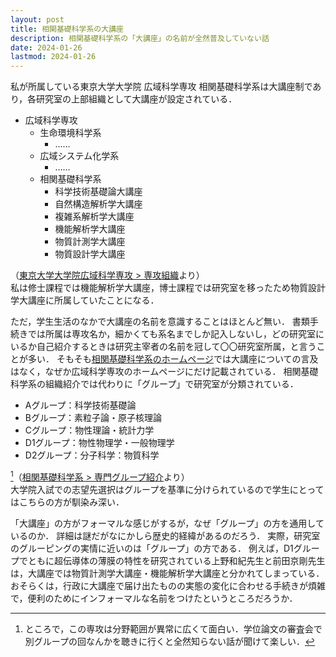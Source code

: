 ```yaml
---
layout: post
title: 相関基礎科学系の大講座
description: 相関基礎科学系の「大講座」の名前が全然普及していない話
date: 2024-01-26
lastmod: 2024-01-26
---
```


私が所属している東京大学大学院 広域科学専攻 相関基礎科学系は大講座制であり，各研究室の上部組織として大講座が設定されている．

* 広域科学専攻
  * 生命環境科学系
    * ……
  * 広域システム化学系
    * ……
  * 相関基礎科学系
    * 科学技術基礎論大講座
    * 自然構造解析学大講座
    * 複雑系解析学大講座
    * 機能解析学大講座
    * 物質計測学大講座
    * 物質設計学大講座

（[東京大学大学院広域科学専攻 > 専攻組織](http://kouiki.c.u-tokyo.ac.jp/org.html)より）  
私は修士課程では機能解析学大講座，博士課程では研究室を移ったため物質設計学大講座に所属していたことになる．

ただ，学生生活のなかで大講座の名前を意識することはほとんど無い．
書類手続きでは所属は専攻名か，細かくても系名までしか記入しないし，どの研究室にいるか自己紹介するときは研究主宰者の名前を冠して〇〇研究室所属，と言うことが多い．
そもそも[相関基礎科学系のホームページ](http://www.dbs.c.u-tokyo.ac.jp/general/groups.html)では大講座についての言及はなく，なぜか広域科学専攻のホームページにだけ記載されている．
相関基礎科学系の組織紹介では代わりに「グループ」で研究室が分類されている．

* Aグループ：科学技術基礎論
* Bグループ：素粒子論・原子核理論
* Cグループ：物性理論・統計力学
* D1グループ：物性物理学・一般物理学
* D2グループ：分子科学：物質科学

[^x]（[相関基礎科学系 > 専門グループ紹介](http://www.dbs.c.u-tokyo.ac.jp/general/groups.html)より）  
大学院入試での志望先選択はグループを基準に分けられているので学生にとってはこちらの方が馴染み深い．

[^x]: ところで，この専攻は分野範囲が異常に広くて面白い．学位論文の審査会で別グループの回なんかを聴きに行くと全然知らない話が聞けて楽しい．

「大講座」の方がフォーマルな感じがするが，なぜ「グループ」の方を通用しているのか．
詳細は謎だがなにかしら歴史的経緯があるのだろう．
実際，研究室のグルーピングの実情に近いのは「グループ」の方である．
例えば，D1グループでともに超伝導体の薄膜の特性を研究されている上野和紀先生と前田京剛先生は，大講座では物質計測学大講座・機能解析学大講座と分かれてしまっている．
おそらくは，行政に大講座で届け出たものの実態の変化に合わせる手続きが煩雑で，便利のためにインフォーマルな名前をつけたというところだろうか．
